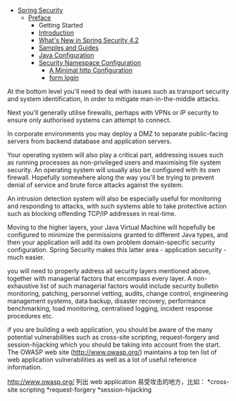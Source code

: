 - [Spring Security](/security/README.md)
  - [Preface](/security/preface/README.md)
    - Getting Started
    - [Introduction](/security/preface/introduction.md)
    - [What's New in Spring Security 4.2](/security/preface/whats-new.md)
    - [Samples and Guides](/security/preface/samples.md)
    - [Java Configuration](/security/preface/java-config.md)
    - [Security Namespace Configuration](/security/preface/namespace/README.md)
      - [A Minimal http Configuration](/security/preface/namespace/minimal-http.md)
      - [form login](/security/preface/namespace/form-login.md)


At the bottom level you'll need to deal with issues such as transport security and system identification, in order to mitigate man-in-the-middle attacks.


Next you'll generally utilise firewalls, perhaps with VPNs or IP security to ensure only authorised systems can attempt to connect.


In corporate environments you may deploy a DMZ to separate public-facing servers from backend database and application servers.


Your operating system will also play a critical part, addressing issues such as running processes as non-privileged users and maximising file system security. An operating system will usually also be configured with its own firewall. Hopefully somewhere along the way you'll be trying to prevent denial of service and brute force attacks against the system.


An intrusion detection system will also be especially useful for monitoring and responding to attacks, with such systems able to take protective action such as blocking offending TCP/IP addresses in real-time.


Moving to the higher layers, your Java Virtual Machine will hopefully be configured to minimize the permissions granted to different Java types, and then your application will add its own problem domain-specific security configuration. Spring Security makes this latter area - application security - much easier.


you will need to properly address all security layers mentioned above, together with managerial factors that encompass every layer. A non-exhaustive list of such managerial factors would include security bulletin monitoring, patching, personnel vetting, audits, change control, engineering management systems, data backup, disaster recovery, performance benchmarking, load monitoring, centralised logging, incident response procedures etc.


if you are building a web application, you should be aware of the many potential vulnerabilities such as cross-site scripting, request-forgery and session-hijacking which you should be taking into account from the start. The OWASP web site (http://www.owasp.org/) maintains a top ten list of web application vulnerabilities as well as a lot of useful reference information.


http://www.owasp.org/ 列出 web application 易受攻击的地方，比如：
*cross-site scripting
*request-forgery
*session-hijacking
